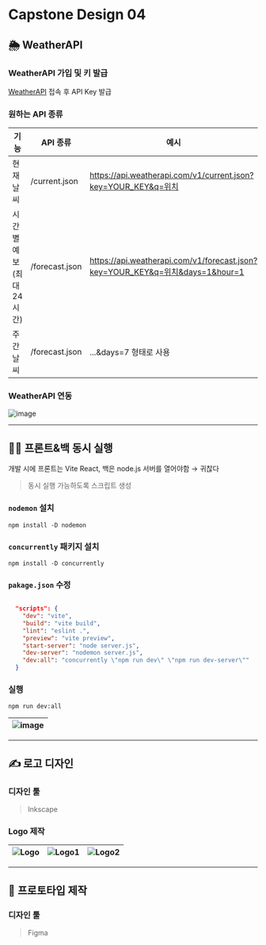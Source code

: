# Capstone Design 04

## 🌦️ WeatherAPI
### WeatherAPI 가입 및 키 발급
[WeatherAPI](https://www.weatherapi.com) 접속 후 API Key 발급

### 원하는 API 종류
기능 | API 종류 | 예시
---|---|---
현재 날씨	| /current.json | https://api.weatherapi.com/v1/current.json?key=YOUR_KEY&q=위치
시간별 예보 (최대 24시간) | /forecast.json |	https://api.weatherapi.com/v1/forecast.json?key=YOUR_KEY&q=위치&days=1&hour=1
주간 날씨 | /forecast.json | ...&days=7 형태로 사용

### WeatherAPI 연동
![image](https://github.com/user-attachments/assets/71a2ad95-4673-4953-8290-3724ced1b798)

---
## 🧑‍💻 프론트&백 동시 실행
개발 시에 프론트는 Vite React, 백은 node.js 서버를 열어야함 → 귀찮다
> 동시 실행 가능하도록 스크립트 생성

### `nodemon` 설치
```
npm install -D nodemon
```

### `concurrently` 패키지 설치
```
npm install -D concurrently
```

### `pakage.json` 수정
```json

  "scripts": {
    "dev": "vite",
    "build": "vite build",
    "lint": "eslint .",
    "preview": "vite preview",
    "start-server": "node server.js",
    "dev-server": "nodemon server.js",
    "dev:all": "concurrently \"npm run dev\" \"npm run dev-server\""
  }
```

### 실행
```
npm run dev:all
```
![image](https://github.com/user-attachments/assets/9770003e-2010-463a-b559-fcd22afef040) |
---|

---
## ✍️ 로고 디자인
### 디자인 툴
> Inkscape

### Logo 제작
![Logo](https://github.com/user-attachments/assets/62fa522f-b5a7-4229-93ec-a355b7662408)| ![Logo1](https://github.com/user-attachments/assets/be4fcd6a-64f2-4190-ae41-980d2025be04) | ![Logo2](https://github.com/user-attachments/assets/6a64eea7-7c7d-49f6-8341-0e8e159a84e2)
---|---|---

---
## 🎨 프로토타입 제작
### 디자인 툴
> Figma
